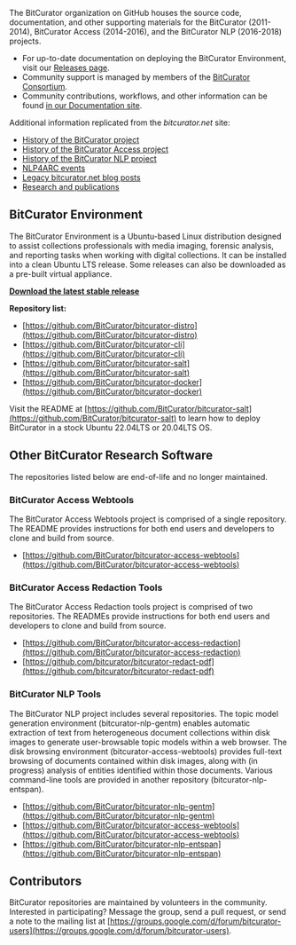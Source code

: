 The BitCurator organization on GitHub houses the source code, documentation, and other supporting materials for the BitCurator (2011-2014), BitCurator Access (2014-2016), and the BitCurator NLP (2016-2018) projects.

* For up-to-date documentation on deploying the BitCurator Environment, visit our [Releases page](https://github.com/BitCurator/bitcurator-distro/wiki/Releases). 
* Community support is managed by members of the [BitCurator Consortium](https://www.bitcuratorconsortium.org/). 
* Community contributions, workflows, and other information can be found [in our Documentation site](https://bitcurator.github.io/documentation/). 

Additional information replicated from the *bitcurator.net* site:

* [History of the BitCurator project](https://bitcurator.github.io/bitcurator-project)
* [History of the BitCurator Access project](https://bitcurator.github.io/bitcurator-access-project)
* [History of the BitCurator NLP project](https://bitcurator.github.io/bitcurator-nlp-project)
* [NLP4ARC events](https://bitcurator.github.io/nlp4arc)
* [Legacy bitcurator.net blog posts](https://bitcurator.github.io/legacy-blog-posts)
* [Research and publications](https://bitcurator.github.io/research)

## BitCurator Environment

The BitCurator Environment is a Ubuntu-based Linux distribution designed to assist collections professionals with media imaging, forensic analysis, and reporting tasks when working with digital collections. It can be installed into a clean Ubuntu LTS release. Some releases can also be downloaded as a pre-built virtual appliance.

**[Download the latest stable release](https://github.com/BitCurator/bitcurator-distro/wiki/Releases)**

**Repository list:**

* [https://github.com/BitCurator/bitcurator-distro](https://github.com/BitCurator/bitcurator-distro)  
* [https://github.com/BitCurator/bitcurator-cli](https://github.com/BitCurator/bitcurator-cli)  
* [https://github.com/BitCurator/bitcurator-salt](https://github.com/BitCurator/bitcurator-salt)  
* [https://github.com/BitCurator/bitcurator-docker](https://github.com/BitCurator/bitcurator-docker)  

Visit the README at [https://github.com/BitCurator/bitcurator-salt](https://github.com/BitCurator/bitcurator-salt) to learn how to deploy BitCurator in a stock Ubuntu 22.04LTS or 20.04LTS OS.

## Other BitCurator Research Software

The repositories listed below are end-of-life and no longer maintained.

### BitCurator Access Webtools

The BitCurator Access Webtools project is comprised of a single repository. The README provides instructions for both end users and developers to clone and build from source.

* [https://github.com/BitCurator/bitcurator-access-webtools](https://github.com/BitCurator/bitcurator-access-webtools)  

### BitCurator Access Redaction Tools

The BitCurator Access Redaction tools project is comprised of two repositories. The READMEs provide instructions for both end users and developers to clone and build from source.

* [https://github.com/BitCurator/bitcurator-access-redaction](https://github.com/BitCurator/bitcurator-access-redaction)  
* [https://github.com/bitcurator/bitcurator-redact-pdf](https://github.com/bitcurator/bitcurator-redact-pdf)  

### BitCurator NLP Tools

The BitCurator NLP project includes several repositories. The topic model generation environment (bitcurator-nlp-gentm) enables automatic extraction of text from heterogeneous document collections within disk images to generate user-browsable topic models within a web browser. The disk browsing environment (bitcurator-access-webtools) provides full-text browsing of documents contained within disk images, along with (in progress) analysis of entities identified within those documents. Various command-line tools are provided in another repository (bitcurator-nlp-entspan).

* [https://github.com/BitCurator/bitcurator-nlp-gentm](https://github.com/BitCurator/bitcurator-nlp-gentm)
* [https://github.com/BitCurator/bitcurator-access-webtools](https://github.com/BitCurator/bitcurator-access-webtools)
* [https://github.com/BitCurator/bitcurator-nlp-entspan](https://github.com/BitCurator/bitcurator-nlp-entspan)

## Contributors

BitCurator repositories are maintained by volunteers in the community. Interested in participating? Message the group, send a pull request, or send a note to the mailing list at [https://groups.google.com/d/forum/bitcurator-users](https://groups.google.com/d/forum/bitcurator-users).
